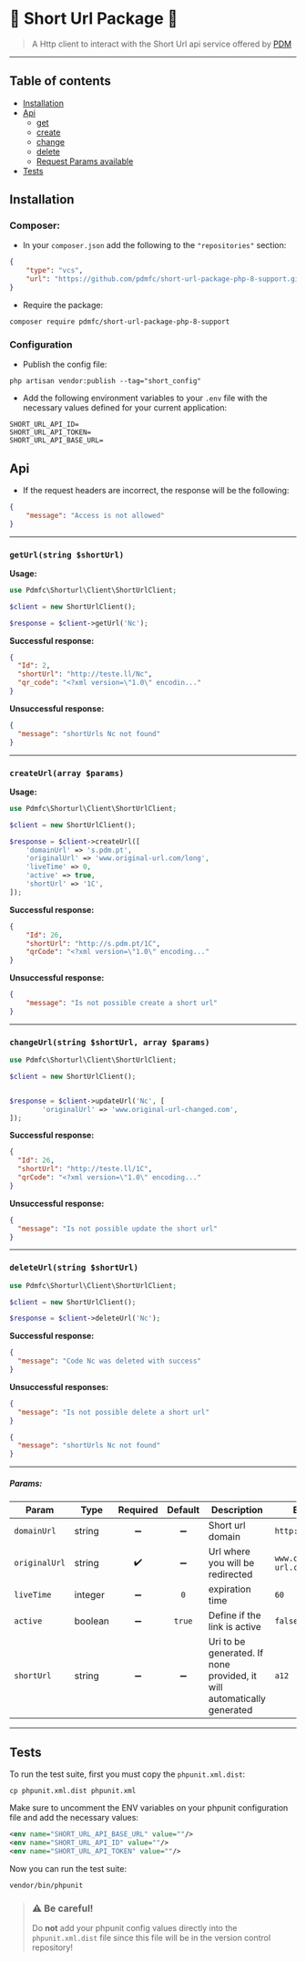# :link: Short Url Package :link:
> A Http client to interact with the Short Url api service offered by [PDM](https://www.pdmfc.com/)
___

## Table of contents
- [Installation](#installation)
- [Api](#api)
    - [get](#geturlstring-shorturl)
    - [create](#createurlarray-params)
    - [change](#changeurlstring-shorturl-array-params)
    - [delete](#deleteurlstring-shorturl)
    - [Request Params available](#params)
- [Tests](#tests)

## Installation
### Composer:
- In your `composer.json` add the following to the `"repositories"` section:
```json
{
    "type": "vcs",
    "url": "https://github.com/pdmfc/short-url-package-php-8-support.git"
}
```

- Require the package:
```shell
composer require pdmfc/short-url-package-php-8-support
```

### Configuration
- Publish the config file:
```shell
php artisan vendor:publish --tag="short_config"
```

- Add the following environment variables to your `.env` file with the necessary values defined for your current application:
```dotenv
SHORT_URL_API_ID=
SHORT_URL_API_TOKEN=  
SHORT_URL_API_BASE_URL=
```

## Api
- If the request headers are incorrect, the response will be the following:

```json
{
    "message": "Access is not allowed"
}
```

___

### `getUrl(string $shortUrl)`

**Usage:**
```php
use Pdmfc\Shorturl\Client\ShortUrlClient;

$client = new ShortUrlClient();

$response = $client->getUrl('Nc');
```

**Successful response:**
```json
{
  "Id": 2,
  "shortUrl": "http://teste.ll/Nc",
  "qr_code": "<?xml version=\"1.0\" encodin..."
}
```

**Unsuccessful response:**
```json
{
  "message": "shortUrls Nc not found"
}
```

___

### `createUrl(array $params)`

**Usage:**
```php
use Pdmfc\Shorturl\Client\ShortUrlClient;

$client = new ShortUrlClient();

$response = $client->createUrl([
    'domainUrl' => 's.pdm.pt',
    'originalUrl' => 'www.original-url.com/long',
    'liveTime' => 0,
    'active' => true,
    'shortUrl' => '1C',
]);
```

**Successful response:**
```json
{
    "Id": 26,
    "shortUrl": "http://s.pdm.pt/1C",
    "qrCode": "<?xml version=\"1.0\" encoding..."
}
```

**Unsuccessful response:**
```json
{
    "message": "Is not possible create a short url"
}
```

___

### `changeUrl(string $shortUrl, array $params)`
```php
use Pdmfc\Shorturl\Client\ShortUrlClient;

$client = new ShortUrlClient();


$response = $client->updateUrl('Nc', [
        'originalUrl' => 'www.original-url-changed.com',
]);
```

**Successful response:**
```json
{
  "Id": 26,
  "shortUrl": "http://teste.ll/1C",
  "qrCode": "<?xml version=\"1.0\" encoding..."
}
```

**Unsuccessful response:**
```json
{
  "message": "Is not possible update the short url"
}
```

___

### `deleteUrl(string $shortUrl)`
```php
use Pdmfc\Shorturl\Client\ShortUrlClient;

$client = new ShortUrlClient();

$response = $client->deleteUrl('Nc');
```

**Successful response:**
```json
{
  "message": "Code Nc was deleted with success"
}
```

**Unsuccessful responses:**
```json
{
  "message": "Is not possible delete a short url"
}
```

```json
{
  "message": "shortUrls Nc not found"
}
```

___

##### Params:
| Param | Type | Required | Default | Description | Example |
| --- | --- | :---: | :---: | --- | --- |
| `domainUrl` | string | :heavy_minus_sign: | :heavy_minus_sign: | Short url domain | `http://teste.com` |
| `originalUrl` | string | :heavy_check_mark: | :heavy_minus_sign: | Url where you will be redirected | `www.original-url.com/long` |
| `liveTime` | integer | :heavy_minus_sign: | `0` | expiration time | `60` |
| `active` | boolean | :heavy_minus_sign: | `true` | Define if the link is active | `false` |
| `shortUrl` | string | :heavy_minus_sign: | :heavy_minus_sign: | Uri to be generated. If none provided, it will automatically generated | `a12` |

___

## Tests
To run the test suite, first you must copy the `phpunit.xml.dist`:

```shell
cp phpunit.xml.dist phpunit.xml
```

Make sure to uncomment the ENV variables on your phpunit configuration file and add the necessary values:
```xml
<env name="SHORT_URL_API_BASE_URL" value=""/>
<env name="SHORT_URL_API_ID" value=""/>
<env name="SHORT_URL_API_TOKEN" value=""/>
```

Now you can run the test suite:
```shell
vendor/bin/phpunit
```

> ### :warning: Be careful!
> Do **not** add your phpunit config values directly into the `phpunit.xml.dist` file since this file will be in the version control repository! 
